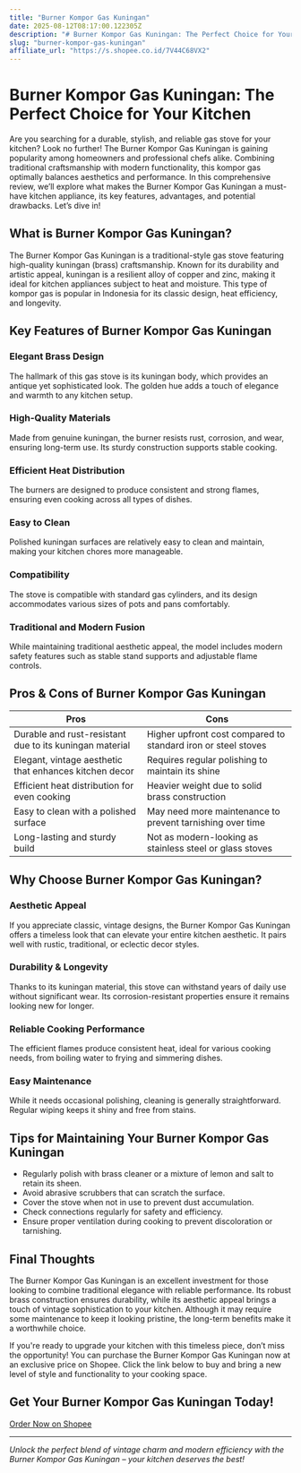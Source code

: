 ```yaml
---
title: "Burner Kompor Gas Kuningan"
date: 2025-08-12T08:17:00.122305Z
description: "# Burner Kompor Gas Kuningan: The Perfect Choice for Your Kitchen..."
slug: "burner-kompor-gas-kuningan"
affiliate_url: "https://s.shopee.co.id/7V44C68VX2"
---
```

# Burner Kompor Gas Kuningan: The Perfect Choice for Your Kitchen

Are you searching for a durable, stylish, and reliable gas stove for your kitchen? Look no further! The Burner Kompor Gas Kuningan is gaining popularity among homeowners and professional chefs alike. Combining traditional craftsmanship with modern functionality, this kompor gas optimally balances aesthetics and performance. In this comprehensive review, we’ll explore what makes the Burner Kompor Gas Kuningan a must-have kitchen appliance, its key features, advantages, and potential drawbacks. Let’s dive in!

## What is Burner Kompor Gas Kuningan?

The Burner Kompor Gas Kuningan is a traditional-style gas stove featuring high-quality kuningan (brass) craftsmanship. Known for its durability and artistic appeal, kuningan is a resilient alloy of copper and zinc, making it ideal for kitchen appliances subject to heat and moisture. This type of kompor gas is popular in Indonesia for its classic design, heat efficiency, and longevity.

## Key Features of Burner Kompor Gas Kuningan

### Elegant Brass Design
The hallmark of this gas stove is its kuningan body, which provides an antique yet sophisticated look. The golden hue adds a touch of elegance and warmth to any kitchen setup.

### High-Quality Materials
Made from genuine kuningan, the burner resists rust, corrosion, and wear, ensuring long-term use. Its sturdy construction supports stable cooking.

### Efficient Heat Distribution
The burners are designed to produce consistent and strong flames, ensuring even cooking across all types of dishes.

### Easy to Clean
Polished kuningan surfaces are relatively easy to clean and maintain, making your kitchen chores more manageable.

### Compatibility
The stove is compatible with standard gas cylinders, and its design accommodates various sizes of pots and pans comfortably.

### Traditional and Modern Fusion
While maintaining traditional aesthetic appeal, the model includes modern safety features such as stable stand supports and adjustable flame controls.

## Pros & Cons of Burner Kompor Gas Kuningan

| **Pros** | **Cons** |
|------------|--------------|
| Durable and rust-resistant due to its kuningan material | Higher upfront cost compared to standard iron or steel stoves |
| Elegant, vintage aesthetic that enhances kitchen decor | Requires regular polishing to maintain its shine |
| Efficient heat distribution for even cooking | Heavier weight due to solid brass construction |
| Easy to clean with a polished surface | May need more maintenance to prevent tarnishing over time |
| Long-lasting and sturdy build | Not as modern-looking as stainless steel or glass stoves |

## Why Choose Burner Kompor Gas Kuningan?

### Aesthetic Appeal
If you appreciate classic, vintage designs, the Burner Kompor Gas Kuningan offers a timeless look that can elevate your entire kitchen aesthetic. It pairs well with rustic, traditional, or eclectic decor styles.

### Durability & Longevity
Thanks to its kuningan material, this stove can withstand years of daily use without significant wear. Its corrosion-resistant properties ensure it remains looking new for longer.

### Reliable Cooking Performance
The efficient flames produce consistent heat, ideal for various cooking needs, from boiling water to frying and simmering dishes.

### Easy Maintenance
While it needs occasional polishing, cleaning is generally straightforward. Regular wiping keeps it shiny and free from stains.

## Tips for Maintaining Your Burner Kompor Gas Kuningan

- Regularly polish with brass cleaner or a mixture of lemon and salt to retain its sheen.
- Avoid abrasive scrubbers that can scratch the surface.
- Cover the stove when not in use to prevent dust accumulation.
- Check connections regularly for safety and efficiency.
- Ensure proper ventilation during cooking to prevent discoloration or tarnishing.

## Final Thoughts

The Burner Kompor Gas Kuningan is an excellent investment for those looking to combine traditional elegance with reliable performance. Its robust brass construction ensures durability, while its aesthetic appeal brings a touch of vintage sophistication to your kitchen. Although it may require some maintenance to keep it looking pristine, the long-term benefits make it a worthwhile choice.

If you're ready to upgrade your kitchen with this timeless piece, don’t miss the opportunity! You can purchase the Burner Kompor Gas Kuningan now at an exclusive price on Shopee. Click the link below to buy and bring a new level of style and functionality to your cooking space.

## Get Your Burner Kompor Gas Kuningan Today!
[Order Now on Shopee](https://s.shopee.co.id/7V44C68VX2)

---

*Unlock the perfect blend of vintage charm and modern efficiency with the Burner Kompor Gas Kuningan – your kitchen deserves the best!*